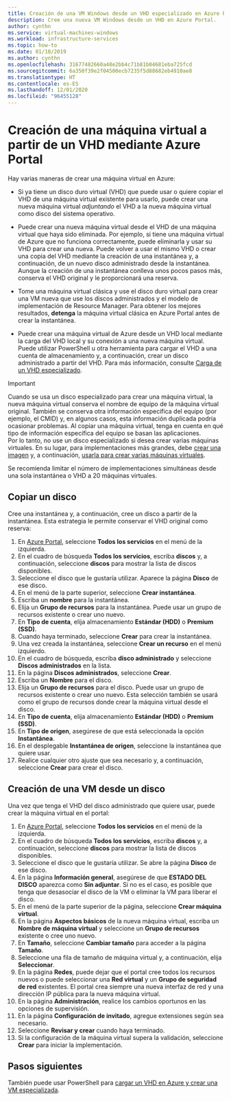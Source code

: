 ```yaml
---
title: Creación de una VM Windows desde un VHD especializado en Azure Portal
description: Cree una nueva VM Windows desde un VHD en Azure Portal.
author: cynthn
ms.service: virtual-machines-windows
ms.workload: infrastructure-services
ms.topic: how-to
ms.date: 01/18/2019
ms.author: cynthn
ms.openlocfilehash: 31677482660a48e2bb4c71b81b04681eba725fcd
ms.sourcegitcommit: 6a350f39e2f04500ecb7235f5d88682eb4910ae8
ms.translationtype: HT
ms.contentlocale: es-ES
ms.lasthandoff: 12/01/2020
ms.locfileid: "96455128"
---
```

# <a name="create-a-vm-from-a-vhd-by-using-the-azure-portal"></a>Creación de una máquina virtual a partir de un VHD mediante Azure Portal

Hay varias maneras de crear una máquina virtual en Azure: 

- Si ya tiene un disco duro virtual (VHD) que puede usar o quiere copiar el VHD de una máquina virtual existente para usarlo, puede crear una nueva máquina virtual *adjuntando* el VHD a la nueva máquina virtual como disco del sistema operativo. 

- Puede crear una nueva máquina virtual desde el VHD de una máquina virtual que haya sido eliminada. Por ejemplo, si tiene una máquina virtual de Azure que no funciona correctamente, puede eliminarla y usar su VHD para crear una nueva. Puede volver a usar el mismo VHD o crear una copia del VHD mediante la creación de una instantánea y, a continuación, de un nuevo disco administrado desde la instantánea. Aunque la creación de una instantánea conlleva unos pocos pasos más, conserva el VHD original y le proporcionará una reserva.

- Tome una máquina virtual clásica y use el disco duro virtual para crear una VM nueva que use los discos administrados y el modelo de implementación de Resource Manager. Para obtener los mejores resultados, **detenga** la máquina virtual clásica en Azure Portal antes de crear la instantánea.
 
- Puede crear una máquina virtual de Azure desde un VHD local mediante la carga del VHD local y su conexión a una nueva máquina virtual. Puede utilizar PowerShell u otra herramienta para cargar el VHD a una cuenta de almacenamiento y, a continuación, crear un disco administrado a partir del VHD. Para más información, consulte [Carga de un VHD especializado](create-vm-specialized.md#option-2-upload-a-specialized-vhd). 

> [!IMPORTANT]
> 
> Cuando se usa un disco especializado para crear una máquina virtual, la nueva máquina virtual conserva el nombre de equipo de la máquina virtual original. También se conserva otra información específica del equipo (por ejemplo, el CMID) y, en algunos casos, esta información duplicada podría ocasionar problemas. Al copiar una máquina virtual, tenga en cuenta en qué tipo de información específica del equipo se basan las aplicaciones.  
> Por lo tanto, no use un disco especializado si desea crear varias máquinas virtuales. En su lugar, para implementaciones más grandes, debe [crear una imagen](capture-image-resource.md) y, a continuación, [usarla para crear varias máquinas virtuales](create-vm-generalized-managed.md).

Se recomienda limitar el número de implementaciones simultáneas desde una sola instantánea o VHD a 20 máquinas virtuales. 

## <a name="copy-a-disk"></a>Copiar un disco

Cree una instantánea y, a continuación, cree un disco a partir de la instantánea. Esta estrategia le permite conservar el VHD original como reserva:

1. En [Azure Portal](https://portal.azure.com), seleccione **Todos los servicios** en el menú de la izquierda.
2. En el cuadro de búsqueda **Todos los servicios**, escriba **discos** y, a continuación, seleccione **discos** para mostrar la lista de discos disponibles.
3. Seleccione el disco que le gustaría utilizar. Aparece la página **Disco** de ese disco.
4. En el menú de la parte superior, seleccione **Crear instantánea**. 
5. Escriba un **nombre** para la instantánea.
6. Elija un **Grupo de recursos** para la instantánea. Puede usar un grupo de recursos existente o crear uno nuevo.
7. En **Tipo de cuenta**, elija almacenamiento **Estándar (HDD)** o **Premium (SSD)**.
8. Cuando haya terminado, seleccione **Crear** para crear la instantánea.
9. Una vez creada la instantánea, seleccione **Crear un recurso** en el menú izquierdo.
10. En el cuadro de búsqueda, escriba **disco administrado** y seleccione **Discos administrados** en la lista.
11. En la página **Discos administrados**, seleccione **Crear**.
12. Escriba un **Nombre** para el disco.
13. Elija un **Grupo de recursos** para el disco. Puede usar un grupo de recursos existente o crear uno nuevo. Esta selección también se usará como el grupo de recursos donde crear la máquina virtual desde el disco.
14. En **Tipo de cuenta**, elija almacenamiento **Estándar (HDD)** o **Premium (SSD)**.
15. En **Tipo de origen**, asegúrese de que está seleccionada la opción **Instantánea**.
16. En el desplegable **Instantánea de origen**, seleccione la instantánea que quiere usar.
17. Realice cualquier otro ajuste que sea necesario y, a continuación, seleccione **Crear** para crear el disco.

## <a name="create-a-vm-from-a-disk"></a>Creación de una VM desde un disco

Una vez que tenga el VHD del disco administrado que quiere usar, puede crear la máquina virtual en el portal:

1. En [Azure Portal](https://portal.azure.com), seleccione **Todos los servicios** en el menú de la izquierda.
2. En el cuadro de búsqueda **Todos los servicios**, escriba **discos** y, a continuación, seleccione **discos** para mostrar la lista de discos disponibles.
3. Seleccione el disco que le gustaría utilizar. Se abre la página **Disco** de ese disco.
4. En la página **Información general**, asegúrese de que **ESTADO DEL DISCO** aparezca como **Sin adjuntar**. Si no es el caso, es posible que tenga que desasociar el disco de la VM o eliminar la VM para liberar el disco.
4. En el menú de la parte superior de la página, seleccione **Crear máquina virtual**.
5. En la página **Aspectos básicos** de la nueva máquina virtual, escriba un **Nombre de máquina virtual** y seleccione un **Grupo de recursos** existente o cree uno nuevo.
6. En **Tamaño**, seleccione **Cambiar tamaño** para acceder a la página **Tamaño**.
7. Seleccione una fila de tamaño de máquina virtual y, a continuación, elija **Seleccionar**.
8. En la página **Redes**, puede dejar que el portal cree todos los recursos nuevos o puede seleccionar una **Red virtual** y un **Grupo de seguridad de red** existentes. El portal crea siempre una nueva interfaz de red y una dirección IP pública para la nueva máquina virtual. 
9. En la página **Administración**, realice los cambios oportunos en las opciones de supervisión.
10. En la página **Configuración de invitado**, agregue extensiones según sea necesario.
11. Seleccione **Revisar y crear** cuando haya terminado. 
12. Si la configuración de la máquina virtual supera la validación, seleccione **Crear** para iniciar la implementación.


## <a name="next-steps"></a>Pasos siguientes

También puede usar PowerShell para [cargar un VHD en Azure y crear una VM especializada](create-vm-specialized.md).


